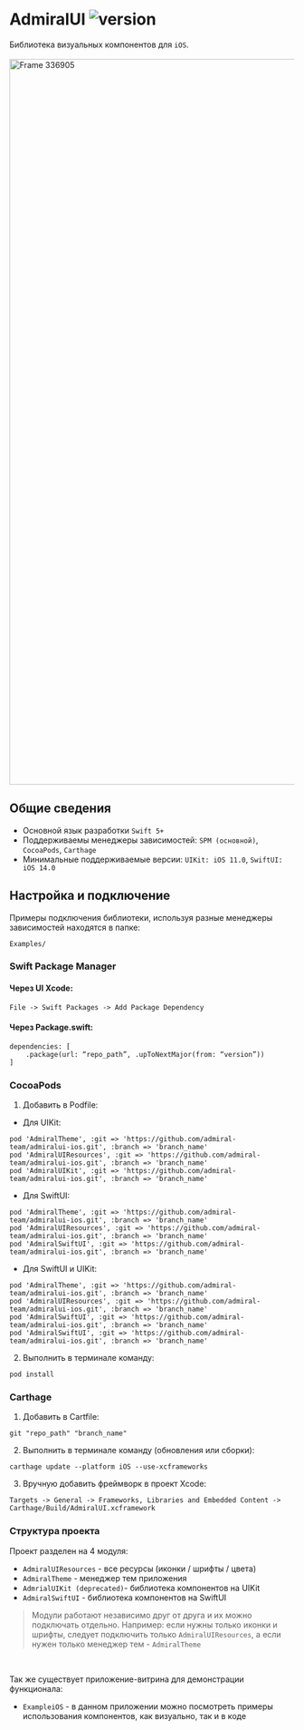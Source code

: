 # AdmiralUI ![version](https://img.shields.io/badge/dynamic/json.svg?label=release&url=https://raw.githubusercontent.com/admiral-team/admiralui-ios/main/version.json&query=$.external_version)
Библиотека визуальных компонентов для `iOS`.<br/></br>
<img width="1280" alt="Frame 336905" src="https://user-images.githubusercontent.com/100690555/170196915-069f01eb-f19a-443b-bdc6-4264bc6303fd.png">


## Общие сведения
* Основной язык разработки `Swift 5+`
* Поддерживаемы менеджеры зависимостей: `SPM (основной)`, `CocoaPods`, `Carthage`
* Минимальные поддерживаемые версии: `UIKit: iOS 11.0`, `SwiftUI: iOS 14.0`

## Настройка и подключение
Примеры подключения библиотеки, используя разные менеджеры зависимостей находятся в папке:
```
Examples/
```

### Swift Package Manager
#### Через UI Xcode:
```
File -> Swift Packages -> Add Package Dependency
```
#### Через Package.swift:
```
dependencies: [
    .package(url: “repo_path”, .upToNextMajor(from: “version”))
]
```  

### CocoaPods
1. Добавить в Podfile:
* Для UIKit:
```
pod 'AdmiralTheme', :git => 'https://github.com/admiral-team/admiralui-ios.git', :branch => 'branch_name'
pod 'AdmiralUIResources', :git => 'https://github.com/admiral-team/admiralui-ios.git', :branch => 'branch_name'
pod 'AdmiralUIKit', :git => 'https://github.com/admiral-team/admiralui-ios.git', :branch => 'branch_name'
```
* Для SwiftUI:
```
pod 'AdmiralTheme', :git => 'https://github.com/admiral-team/admiralui-ios.git', :branch => 'branch_name'
pod 'AdmiralUIResources', :git => 'https://github.com/admiral-team/admiralui-ios.git', :branch => 'branch_name'
pod 'AdmiralSwiftUI', :git => 'https://github.com/admiral-team/admiralui-ios.git', :branch => 'branch_name'
```
* Для SwiftUI и UIKit:
```
pod 'AdmiralTheme', :git => 'https://github.com/admiral-team/admiralui-ios.git', :branch => 'branch_name'
pod 'AdmiralUIResources', :git => 'https://github.com/admiral-team/admiralui-ios.git', :branch => 'branch_name'
pod 'AdmiralSwiftUI', :git => 'https://github.com/admiral-team/admiralui-ios.git', :branch => 'branch_name'
pod 'AdmiralSwiftUI', :git => 'https://github.com/admiral-team/admiralui-ios.git', :branch => 'branch_name'
```
2. Выполнить в терминале команду:
```
pod install
```

### Carthage
1. Добавить в Cartfile:
```
git "repo_path" "branch_name"
```
2. Выполнить в терминале команду (обновления или сборки):
```
carthage update --platform iOS --use-xcframeworks
```
3. Вручную добавить фреймворк в проект Xcode:
```
Targets -> General -> Frameworks, Libraries and Embedded Content -> Carthage/Build/AdmiralUI.xcframework
```

### Структура проекта
Проект разделен на 4 модуля:
* `AdmiralUIResources` - все ресурсы (иконки / шрифты / цвета)
* `AdmiralTheme` - менеджер тем приложения
* `AdmrialUIKit (deprecated)`- библиотека компонентов на UIKit
* `AdmiralSwiftUI` - библиотека компонентов на SwiftUI

> Модули работают независимо друг от друга и их можно подключать отдельно. Например: если нужны только иконки и шрифты, следует подключить только `AdmiralUIResources`,  а если нужен только менеджер тем - `AdmiralTheme`
<br/>  

Так же существует приложение-витрина для демонстрации функционала:
* `ExampleiOS` - в данном приложении можно посмотреть примеры использования компонентов, как визуально, так и в коде
